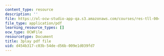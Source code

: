 ```yaml
---
content_type: resource
description: ''
file: https://ol-ocw-studio-app-qa.s3.amazonaws.com/courses/res-tll-004-stem-concept-videos-fall-2013/d454b317c03b54ded56b009e1d039fd7_pR12XGWcn0U.pdf
file_type: application/pdf
learning_resource_types: []
ocw_type: OCWFile
resourcetype: Document
title: 3play pdf file
uid: d454b317-c03b-54de-d56b-009e1d039fd7
---
```


